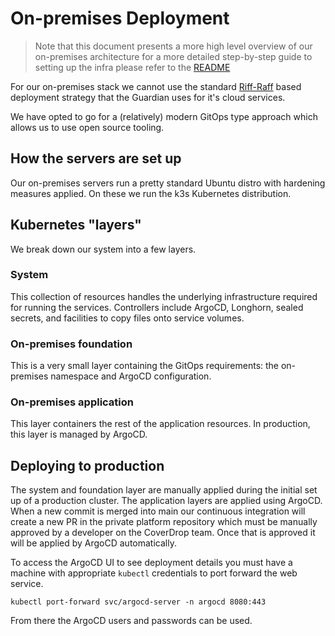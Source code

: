 # On-premises Deployment

> Note that this document presents a more high level overview of our on-premises architecture
> for a more detailed step-by-step guide to setting up the infra please refer to the [README](../infra/README.md)

For our on-premises stack we cannot use the standard [Riff-Raff](https://github.com/guardian/riff-raff) based deployment strategy that the Guardian uses for it's cloud services.

We have opted to go for a (relatively) modern GitOps type approach which allows us to use open source tooling.

## How the servers are set up

Our on-premises servers run a pretty standard Ubuntu distro with hardening measures applied. On these we run the k3s Kubernetes distribution.

## Kubernetes "layers"

We break down our system into a few layers.

### System

This collection of resources handles the underlying infrastructure required for running the services.
Controllers include ArgoCD, Longhorn, sealed secrets, and facilities to copy files onto service volumes.

### On-premises foundation

This is a very small layer containing the GitOps requirements: the on-premises namespace and ArgoCD configuration.

### On-premises application

This layer containers the rest of the application resources. In production, this layer is managed by ArgoCD.

## Deploying to production

The system and foundation layer are manually applied during the initial set up of a production cluster. The application layers are applied using ArgoCD.
When a new commit is merged into main our continuous integration will create a new PR in the private platform repository which must be manually approved by a
developer on the CoverDrop team. Once that is approved it will be applied by ArgoCD automatically.

To access the ArgoCD UI to see deployment details you must have a machine with appropriate `kubectl` credentials to port forward the web service.

```shell
kubectl port-forward svc/argocd-server -n argocd 8080:443
```

From there the ArgoCD users and passwords can be used.
